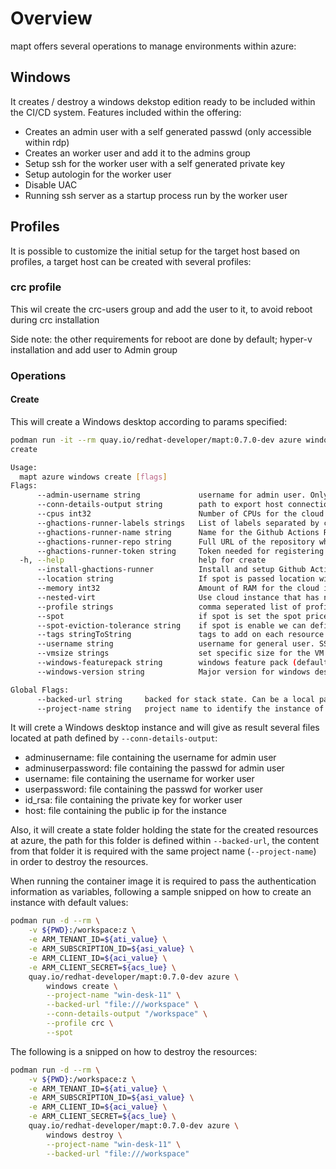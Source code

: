 # Overview

mapt offers several operations to manage environments within azure:

## Windows

It creates / destroy a windows dekstop edition ready to be included within the CI/CD system. Features included within the offering:

* Creates an admin user with a self generated passwd (only accessible within rdp)
* Creates an worker user and add it to the admins group
* Setup ssh for the worker user with a self generated private key
* Setup autologin for the worker user  
* Disable UAC  
* Running ssh server as a startup process run by the worker user

## Profiles

It is possible to customize the initial setup for the target host based on profiles, a target host can be created with several profiles:

### crc profile

This wil create the crc-users group and add the user to it, to avoid reboot during crc installation 

Side note: the other requirements for reboot are done by default; hyper-v installation and add user to Admin group

### Operations

#### Create

This will create a Windows desktop according to params specified:

```bash
podman run -it --rm quay.io/redhat-developer/mapt:0.7.0-dev azure windows create -h
create

Usage:
  mapt azure windows create [flags]
Flags:
      --admin-username string             username for admin user. Only rdp accessible within generated password (default "rhqpadmin")
      --conn-details-output string        path to export host connection information (host, username and privateKey)
      --cpus int32                        Number of CPUs for the cloud instance (default 8)
      --ghactions-runner-labels strings   List of labels separated by comma to be added to the self-hosted runner
      --ghactions-runner-name string      Name for the Github Actions Runner
      --ghactions-runner-repo string      Full URL of the repository where the Github Actions Runner should be registered
      --ghactions-runner-token string     Token needed for registering the Github Actions Runner token
  -h, --help                              help for create
      --install-ghactions-runner          Install and setup Github Actions runner in the instance
      --location string                   If spot is passed location will be calculated based on spot results. Otherwise localtion will be used to create resources. (default "West US")
      --memory int32                      Amount of RAM for the cloud instance in GiB (default 64)
      --nested-virt                       Use cloud instance that has nested virtualization support
      --profile strings                   comma seperated list of profiles to apply on the target machine. Profiles available: crc
      --spot                              if spot is set the spot prices across all regions will be cheked and machine will be started on best spot option (price / eviction)
      --spot-eviction-tolerance string    if spot is enable we can define the minimum tolerance level of eviction. Allowed value are: lowest, low, medium, high or highest (default "lowest")
      --tags stringToString               tags to add on each resource (--tags name1=value1,name2=value2) (default [])
      --username string                   username for general user. SSH accessible + rdp with generated password (default "rhqp")
      --vmsize strings                    set specific size for the VM and ignore any CPUs, Memory and Arch parameters set. Type requires to allow nested virtualization
      --windows-featurepack string        windows feature pack (default "23h2-pro")
      --windows-version string            Major version for windows desktop 10 or 11 (default "11")

Global Flags:
      --backed-url string     backed for stack state. Can be a local path with format file:///path/subpath or s3 s3://existing-bucket
      --project-name string   project name to identify the instance of the stack
```

It will crete a Windows desktop instance and will give as result several files located at path defined by `--conn-details-output`:

* adminusername: file containing the username for admin user
* adminuserpassword: file containing the passwd for admin user
* username: file containing the username for worker user
* userpassword: file containing the passwd for worker user
* id_rsa: file containing the private key for worker user
* host: file containing the public ip for the instance  

Also, it will create a state folder holding the state for the created resources at azure, the path for this folder is defined within `--backed-url`, the content from that folder it is required with the same project name (`--project-name`) in order to destroy the resources.

When running the container image it is required to pass the authentication information as variables, following a sample snipped on how to create
an instance with default values:

```bash
podman run -d --rm \
    -v ${PWD}:/workspace:z \
    -e ARM_TENANT_ID=${ati_value} \
    -e ARM_SUBSCRIPTION_ID=${asi_value} \
    -e ARM_CLIENT_ID=${aci_value} \
    -e ARM_CLIENT_SECRET=${acs_lue} \
    quay.io/redhat-developer/mapt:0.7.0-dev azure \
        windows create \
        --project-name "win-desk-11" \
        --backed-url "file:///workspace" \
        --conn-details-output "/workspace" \
        --profile crc \
        --spot
```

The following is a snipped on how to destroy the resources:

```bash
podman run -d --rm \
    -v ${PWD}:/workspace:z \
    -e ARM_TENANT_ID=${ati_value} \
    -e ARM_SUBSCRIPTION_ID=${asi_value} \
    -e ARM_CLIENT_ID=${aci_value} \
    -e ARM_CLIENT_SECRET=${acs_lue} \
    quay.io/redhat-developer/mapt:0.7.0-dev azure \
        windows destroy \
        --project-name "win-desk-11" \
        --backed-url "file:///workspace"
```
